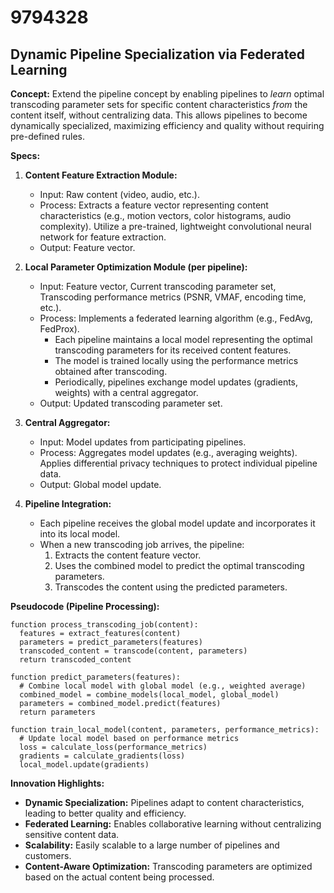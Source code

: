 # 9794328

## Dynamic Pipeline Specialization via Federated Learning

**Concept:** Extend the pipeline concept by enabling pipelines to *learn* optimal transcoding parameter sets for specific content characteristics *from* the content itself, without centralizing data. This allows pipelines to become dynamically specialized, maximizing efficiency and quality without requiring pre-defined rules.

**Specs:**

1.  **Content Feature Extraction Module:**
    *   Input: Raw content (video, audio, etc.).
    *   Process: Extracts a feature vector representing content characteristics (e.g., motion vectors, color histograms, audio complexity).  Utilize a pre-trained, lightweight convolutional neural network for feature extraction.
    *   Output: Feature vector.

2.  **Local Parameter Optimization Module (per pipeline):**
    *   Input: Feature vector, Current transcoding parameter set, Transcoding performance metrics (PSNR, VMAF, encoding time, etc.).
    *   Process: Implements a federated learning algorithm (e.g., FedAvg, FedProx).
        *   Each pipeline maintains a local model representing the optimal transcoding parameters for its received content features.
        *   The model is trained locally using the performance metrics obtained after transcoding.
        *   Periodically, pipelines exchange model updates (gradients, weights) with a central aggregator.
    *   Output: Updated transcoding parameter set.

3.  **Central Aggregator:**
    *   Input: Model updates from participating pipelines.
    *   Process: Aggregates model updates (e.g., averaging weights).  Applies differential privacy techniques to protect individual pipeline data.
    *   Output: Global model update.

4.  **Pipeline Integration:**
    *   Each pipeline receives the global model update and incorporates it into its local model.
    *   When a new transcoding job arrives, the pipeline:
        1.  Extracts the content feature vector.
        2.  Uses the combined model to predict the optimal transcoding parameters.
        3.  Transcodes the content using the predicted parameters.

**Pseudocode (Pipeline Processing):**

```
function process_transcoding_job(content):
  features = extract_features(content)
  parameters = predict_parameters(features)
  transcoded_content = transcode(content, parameters)
  return transcoded_content

function predict_parameters(features):
  # Combine local model with global model (e.g., weighted average)
  combined_model = combine_models(local_model, global_model)
  parameters = combined_model.predict(features)
  return parameters

function train_local_model(content, parameters, performance_metrics):
  # Update local model based on performance metrics
  loss = calculate_loss(performance_metrics)
  gradients = calculate_gradients(loss)
  local_model.update(gradients)
```

**Innovation Highlights:**

*   **Dynamic Specialization:** Pipelines adapt to content characteristics, leading to better quality and efficiency.
*   **Federated Learning:** Enables collaborative learning without centralizing sensitive content data.
*   **Scalability:** Easily scalable to a large number of pipelines and customers.
*   **Content-Aware Optimization:** Transcoding parameters are optimized based on the actual content being processed.